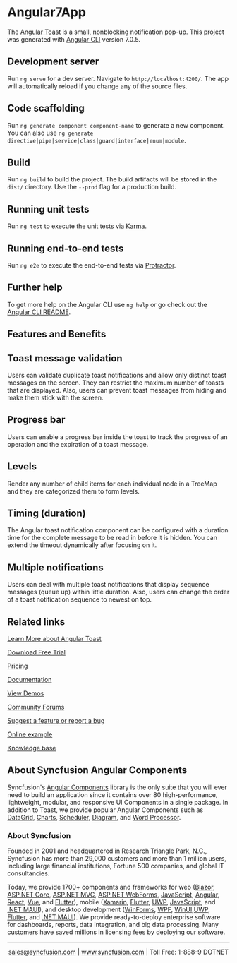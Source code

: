 # Angular7App

The [Angular Toast](https://www.syncfusion.com/angular-components/angular-toast?utm_source=github&utm_medium=listing&utm_campaign=angular-toast-github-samples) is a small, nonblocking notification pop-up. This project was generated with [Angular CLI](https://github.com/angular/angular-cli) version 7.0.5.

## Development server

Run `ng serve` for a dev server. Navigate to `http://localhost:4200/`. The app will automatically reload if you change any of the source files.

## Code scaffolding

Run `ng generate component component-name` to generate a new component. You can also use `ng generate directive|pipe|service|class|guard|interface|enum|module`.

## Build

Run `ng build` to build the project. The build artifacts will be stored in the `dist/` directory. Use the `--prod` flag for a production build.

## Running unit tests

Run `ng test` to execute the unit tests via [Karma](https://karma-runner.github.io).

## Running end-to-end tests

Run `ng e2e` to execute the end-to-end tests via [Protractor](http://www.protractortest.org/).

## Further help

To get more help on the Angular CLI use `ng help` or go check out the [Angular CLI README](https://github.com/angular/angular-cli/blob/master/README.md).

## Features and Benefits

## Toast message validation

Users can validate duplicate toast notifications and allow only distinct toast messages on the screen. They can restrict the maximum number of toasts that are displayed. Also, users can prevent toast messages from hiding and make them stick with the screen.

## Progress bar

Users can enable a progress bar inside the toast to track the progress of an operation and the expiration of a toast message.

## Levels
Render any number of child items for each individual node in a TreeMap and they are categorized them to form levels.

## Timing (duration)

The Angular toast notification component can be configured with a duration time for the complete message to be read in before it is hidden. You can extend the timeout dynamically after focusing on it.

## Multiple notifications

Users can deal with multiple toast notifications that display sequence messages (queue up) within little duration. Also, users can change the order of a toast notification sequence to newest on top.

## Related links
[Learn More about Angular Toast](https://www.syncfusion.com/angular-components/angular-toast?utm_source=github&utm_medium=listing&utm_campaign=angular-toast-github-samples)

[Download Free Trial](https://www.syncfusion.com/downloads/angular?utm_source=github&utm_medium=listing&utm_campaign=angular-toast-github-samples)

[Pricing](https://www.syncfusion.com/sales/products/angular?utm_source=github&utm_medium=listing&utm_campaign=angular-toast-github-samples)

[Documentation](https://ej2.syncfusion.com/angular/documentation/toast/getting-started/?utm_source=github&utm_medium=listing&utm_campaign=angular-toast-github-samples)

[View Demos](https://github.com/SyncfusionExamples/ej2-angular-7-toast-notification?utm_source=github&utm_medium=listing&utm_campaign=angular-toast-github-samples)

[Community Forums](https://www.syncfusion.com/forums/angular-components?utm_source=github&utm_medium=listing&utm_campaign=angular-toast-github-samples)

[Suggest a feature or report a bug](https://www.syncfusion.com/feedback/angular?utm_source=github&utm_medium=listing&utm_campaign=angular-toast-github-samples)

[Online example](https://ej2.syncfusion.com/angular/demos/#/material/toast/default?utm_source=github&utm_medium=listing&utm_campaign=angular-toast-github-samples)

[Knowledge base](https://www.syncfusion.com/kb/angular-components?utm_source=github&utm_medium=listing&utm_campaign=angular-toast-github-samples)

## About Syncfusion Angular Components

Syncfusion's [Angular Components](https://www.syncfusion.com/angular-components?utm_source=github&utm_medium=listing&utm_campaign=angular-toast-github-samples) library is the only suite that you will ever need to build an application since it contains over 80 high-performance, lightweight, modular, and responsive UI Components in a single package. In addition to Toast, we provide popular Angular Components such as [DataGrid](https://www.syncfusion.com/angular-components/angular-grid?utm_source=github&utm_medium=listing&utm_campaign=angular-toast-github-samples), [Charts](https://www.syncfusion.com/angular-components/angular-charts?utm_source=github&utm_medium=listing&utm_campaign=angular-toast-github-samples), [Scheduler](https://www.syncfusion.com/angular-components/angular-scheduler?utm_source=github&utm_medium=listing&utm_campaign=angular-toast-github-samples), [Diagram](https://www.syncfusion.com/angular-components/angular-diagram?utm_source=github&utm_medium=listing&utm_campaign=angular-toast-github-samples), and [Word Processor](https://www.syncfusion.com/angular-components/angular-word-processor?utm_source=github&utm_medium=listing&utm_campaign=angular-toast-github-samples).

### About Syncfusion
Founded in 2001 and headquartered in Research Triangle Park, N.C., Syncfusion has more than 29,000 customers and more than 1 million users, including large financial institutions, Fortune 500 companies, and global IT consultancies.

Today, we provide 1700+ components and frameworks for web ([Blazor](https://www.syncfusion.com/blazor-components?utm_source=github&utm_medium=listing&utm_campaign=angular-toast-github-samples), [ASP.NET Core](https://www.syncfusion.com/aspnet-core-ui-controls?utm_source=github&utm_medium=listing&utm_campaign=angular-toast-github-samples), [ASP.NET MVC](https://www.syncfusion.com/aspnet-mvc-ui-controls?utm_source=github&utm_medium=listing&utm_campaign=angular-toast-github-samples), [ASP.NET WebForms](https://www.syncfusion.com/jquery/aspnet-webforms-ui-controls?utm_source=github&utm_medium=listing&utm_campaign=angular-toast-github-samples), [JavaScript](https://www.syncfusion.com/javascript-ui-controls?utm_source=github&utm_medium=listing&utm_campaign=angular-toast-github-samples), [Angular](https://www.syncfusion.com/angular-ui-components?utm_source=github&utm_medium=listing&utm_campaign=angular-toast-github-samples), [React](https://www.syncfusion.com/react-ui-components?utm_source=github&utm_medium=listing&utm_campaign=angular-toast-github-samples), [Vue](https://www.syncfusion.com/vue-ui-components?utm_source=github&utm_medium=listing&utm_campaign=angular-toast-github-samples), and [Flutter](https://www.syncfusion.com/flutter-widgets?utm_source=github&utm_medium=listing&utm_campaign=angular-toast-github-samples)), mobile ([Xamarin](https://www.syncfusion.com/xamarin-ui-controls?utm_source=github&utm_medium=listing&utm_campaign=angular-toast-github-samples), [Flutter](https://www.syncfusion.com/flutter-widgets?utm_source=github&utm_medium=listing&utm_campaign=angular-toast-github-samples), [UWP](https://www.syncfusion.com/uwp-ui-controls?utm_source=github&utm_medium=listing&utm_campaign=angular-toast-github-samples), [JavaScript](https://www.syncfusion.com/javascript-ui-controls?utm_source=github&utm_medium=listing&utm_campaign=angular-toast-github-samples), and [.NET MAUI](https://www.syncfusion.com/maui-controls?utm_source=github&utm_medium=listing&utm_campaign=angular-toast-github-samples)), and desktop development ([WinForms](https://www.syncfusion.com/winforms-ui-controls?utm_source=github&utm_medium=listing&utm_campaign=angular-toast-github-samples), [WPF](https://www.syncfusion.com/wpf-controls?utm_source=github&utm_medium=listing&utm_campaign=angular-toast-github-samples), [WinUI](https://www.syncfusion.com/winui-controls?utm_source=github&utm_medium=listing&utm_campaign=angular-toast-github-samples),[UWP](https://www.syncfusion.com/uwp-ui-controls?utm_source=github&utm_medium=listing&utm_campaign=angular-toast-github-samples), [Flutter](https://www.syncfusion.com/flutter-widgets?utm_source=github&utm_medium=listing&utm_campaign=angular-toast-github-samples), and [.NET MAUI](https://www.syncfusion.com/maui-controls?utm_source=github&utm_medium=listing&utm_campaign=angular-toast-github-samples)). We provide ready-to-deploy enterprise software for dashboards, reports, data integration, and big data processing. Many customers have saved millions in licensing fees by deploying our software.

<hr style="height:0.3px;border:none;color:lightgrey;background-color:lightgrey;" />

<p align="center">
<a href="mailto:sales@syncfusion.com?Subject=Syncfusion Angular Toast - GitHub" target="_top">sales@syncfusion.com</a> | <a href="https://www.syncfusion.com?utm_source=github&utm_medium=listing&utm_campaign=angular-toast-github-samples">www.syncfusion.com</a> | Toll Free: 1-888-9 DOTNET <br>
</p>
